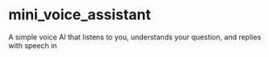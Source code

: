 # mini_voice_assistant
A simple voice AI that listens to you, understands your question, and replies with speech in
